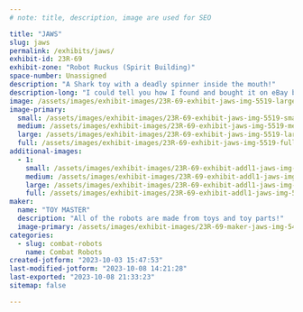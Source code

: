 ```yaml
---
# note: title, description, image are used for SEO

title: "JAWS"
slug: jaws
permalink: /exhibits/jaws/
exhibit-id: 23R-69
exhibit-zone: "Robot Ruckus (Spirit Building)"
space-number: Unassigned
description: "A Shark toy with a deadly spinner inside the mouth!"
description-long: "I could tell you how I found and bought it on eBay but that's boring!!"
image: /assets/images/exhibit-images/23R-69-exhibit-jaws-img-5519-large.jpeg
image-primary: 
  small: /assets/images/exhibit-images/23R-69-exhibit-jaws-img-5519-small.jpeg
  medium: /assets/images/exhibit-images/23R-69-exhibit-jaws-img-5519-medium.jpeg
  large: /assets/images/exhibit-images/23R-69-exhibit-jaws-img-5519-large.jpeg
  full: /assets/images/exhibit-images/23R-69-exhibit-jaws-img-5519-full.jpeg
additional-images: 
  - 1:
    small: /assets/images/exhibit-images/23R-69-exhibit-addl1-jaws-img-5533-small.jpeg
    medium: /assets/images/exhibit-images/23R-69-exhibit-addl1-jaws-img-5533-medium.jpeg
    large: /assets/images/exhibit-images/23R-69-exhibit-addl1-jaws-img-5533-large.jpeg
    full: /assets/images/exhibit-images/23R-69-exhibit-addl1-jaws-img-5533-full.jpeg
maker: 
  name: "TOY MASTER"
  description: "All of the robots are made from toys and toy parts!"
  image-primary: /assets/images/exhibit-images/23R-69-maker-jaws-img-5452-medium.jpeg
categories: 
  - slug: combat-robots
    name: Combat Robots
created-jotform: "2023-10-03 15:47:53"
last-modified-jotform: "2023-10-08 14:21:28"
last-exported: "2023-10-08 21:33:23"
sitemap: false

---
```

